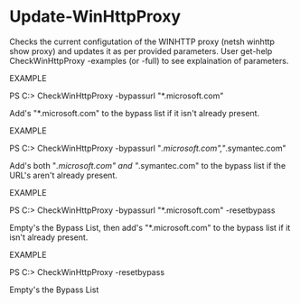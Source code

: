# Update-WinHttpProxy
Checks the current configutation of the WINHTTP proxy (netsh winhttp show proxy) and updates it as per provided parameters.
User get-help CheckWinHttpProxy -examples (or -full) to see explaination of parameters.

EXAMPLE

PS C:\> CheckWinHttpProxy -bypassurl "*.microsoft.com"

Add's "*.microsoft.com" to the bypass list if it isn't already present.

EXAMPLE

PS C:\> CheckWinHttpProxy -bypassurl "*.microsoft.com","*.symantec.com"

Add's both "*.microsoft.com" and "*.symantec.com" to the bypass list if the URL's aren't already present.

EXAMPLE

PS C:\> CheckWinHttpProxy -bypassurl "*.microsoft.com" -resetbypass

Empty's the Bypass List, then add's "*.microsoft.com" to the bypass list if it isn't already present.

EXAMPLE

PS C:\> CheckWinHttpProxy -resetbypass

Empty's the Bypass List
